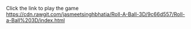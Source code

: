 Click the link to play the game 
https://cdn.rawgit.com/jasmeetsinghbhatia/Roll-A-Ball-3D/9c66d557/Roll-a-Ball%203D/index.html
